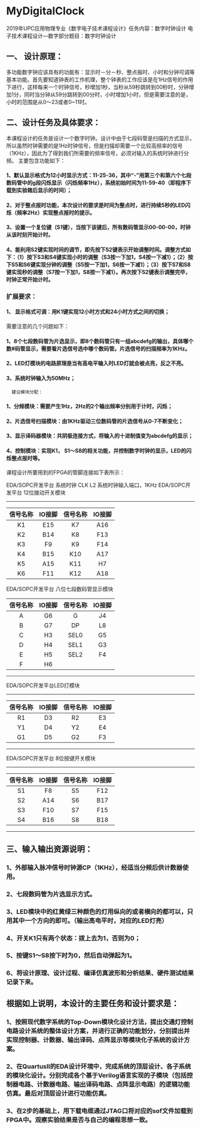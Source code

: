 # MyDigitalClock
2019年UPC应用物理专业《数字电子技术课程设计》任务内容：数字时钟设计
电子技术课程设计—数字部分题目：数字时钟设计
## 一、	设计原理：
多功能数字钟应该具有的功能有：显示时－分－秒、整点报时、小时和分钟可调等基本功能。首先要知道钟表的工作机理，整个钟表的工作应该是在1Hz信号的作用下进行，这样每来一个时钟信号，秒增加1秒，当秒从59秒跳转到00秒时，分钟增加1分，同时当分钟从59分跳转到00分时，小时增加1小时，但是需要注意的是，小时的范围是从0～23或者0~11时。
## 二、设计任务及具体要求：
本课程设计的任务是设计一个数字时钟。设计中由于七段码管是扫描的方式显示，所以虽然时钟需要的是1Hz时钟信号，但是扫描却需要一个比较高频率的信号（1KHz），因此为了得到我们所需要的频率信号，必须对输入的系统时钟进行分频。
主要包含功能如下：
#### 1、默认显示格式为12小时显示方式：11-25-36，其中“-”用第三个和第六个七段数码管中的g段闪烁显示（闪烁频率1Hz），系统初始时间为11-59-40（即程序下载到实验箱后显示的时间）；
#### 2、对于整点报时功能，本次设计的要求是时间为整点时，进行持续5秒的LED闪烁（频率2Hz）实现整点报时的提示。
#### 3、设置一个复位键（S1键），当按下该键后，所有数码管显示00-00-00，时钟从该时刻开始计时。
#### 4、能利用S2键实现时间的调节，即先按下S2键表示开始调整时间。调整方式如下：（1）按下S3和S4键实现小时的调整（S3按一下加1，S4按一下减1）；（2）按下S5和S6键实现分钟的调整（S5按一下加1，S6按一下减1）；（3）按下S7和S8键实现秒的调整（S7按一下加1，S8按一下减1）。再次按下S2键表示调整完毕，时钟正常开始计时。
### 扩展要求：

#### 1、	显示格式可调：用K1键实现12小时方式和24小时方式之间的切换；
需要注意的几个问题如下：
#### 1、8个七段数码管为片选显示，即8个数码管只有一组abcdefg的输出，具体哪个数#码管显示，需要看片选信号选中哪个数码管。片选信号的扫描频率为1KHz。
#### 2、LED灯模块的电路原理是当有高电平输入时LED灯就会被点亮，反之不亮。
#### 3、系统时钟输入为50MHz；
      建议模块分配：
#### 1、分频模块：需要产生1Hz，2Hz的2个输出频率分别用于计时，闪烁；
#### 2、片选信号扫描模块：由1KHz驱动三位数码管的片选信号从0-7不断变化；
#### 3、显示译码器模块：共阴极连接方式，将输入的十进制值变为abcdefg的显示；
#### 4、控制模块：实现K1， S1～S8的相关功能，并控制数字时钟的显示，LED的闪烁整点报时等。
课程设计所要用到的FPGA的管脚连接如下表所示：

EDA/SOPC开发平台	系统时钟
CLK	L2	系统时钟输入端口，1KHz
EDA/SOPC开发平台	12位拨动开关模块

-----
|信号名称| IO接脚 |信号名称| IO接脚|
| :---: | :----:| :-----: | :--:   |
| K1|E15|K7|A16|
| K2| B14|K8| F13|
| K3| F9|K9| F14|
| K4| B15|K10| A17|
| K5| A15|K11| H7|
| K6|F11| K12|A18|


EDA/SOPC开发平台	八位七段数码管显示模块

|信号名称| IO接脚 |信号名称| IO接脚|
| :---: | :----:| :-----: | :--:   |
|A	|G6	|G	|J4
|B	|G7	|DP	|L8
|C	|H3	|SEL0|G5
|D	|H4	|SEL1|G3
|E	|H5	|SEL2|F4
|F	|H6		
----

EDA/SOPC开发平台LED灯模块

-----
|信号名称| IO接脚 |信号名称| IO接脚|
| :---: | :----:| :-----: | :--:   |
|R1| D3	|R2|	E3
|Y1 |D4	|Y2	|E4
|G1 |D5	|G2	|F3
-----

EDA/SOPC开发平台	8位按键开关模块

-----
|信号名称| IO接脚 |信号名称| IO接脚|
| :---: | :----:| :-----: | :--:   |
|S1	|F8	|S5	|F12
|S2	|A14|	S6|	B17
|S3	|F10|	S7|	F15
|S4	|B16|	S8|	B18
-----

## 三、输入输出资源说明：
### 1、外部输入脉冲信号时钟源CP（1KHz），经适当分频后供计数器使用。
### 2、七段数码管为片选显示方式。
### 3、LED模块中的红黄绿三种颜色的灯用纵向的或者横向的都可以，只用其中一个方向的即可。（输出高电平时，对应的LED灯亮）
### 4、开关K1只有两个状态：拨上去为1，否则为0；
### 5、按键S1～S8按下时为0，然后自动弹起为1。
### 6、将设计原理、设计过程、编译仿真波形和分析结果、硬件测试结果记录下来。
## 根据如上说明，本设计的主要任务和设计要求是：
### 1、按照现代数字系统的Top-Down模块化设计方法，提出交通灯控制电路设计系统的整体设计方案，并进行正确的功能划分，分别提出并实现控制器、计数器、输出译码、点阵显示等模块化子系统的设计方案。
### 2、在QuartusⅡ的EDA设计环境中，完成系统的顶层设计、各子系统的模块化设计。分别完成各个基于Verilog语言实现的子模块（包括控制器电路、计数器电路、输出译码电路、点阵显示电路）的逻辑功能仿真。最后对顶层设计进行功能仿真。 
### 3、在2步的基础上，用下载电缆通过JTAG口将对应的sof文件加载到FPGA中。观察实验结果是否与自己的编程思想一致。

